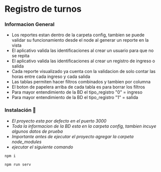 # Registro de turnos

### Informacion General

* Los reportes estan dentro de la carpeta config, tambien se puede validar su funcionamiento desde el node al generar un reporte en la vista
* El aplicativo valida las identificaciones al crear un usuario para que no se repita
* El aplicativo valida las identificaciones al crear un registro de ingreso o salida
* Cada reporte visualizado ya cuenta con la validacion de solo contar las horas entre cada ingreso y cada salida
* Las tablas permiten hacer filtros combinados y tambien por columna
* El boton de papelera arriba de cada tabla es para borrar los filtros
* Para mayor entendimiento de la BD el tipo_registro "0" = ingreso
* Para mayor entendimiento de la BD el tipo_registro "1" = salida


### Instalación 🔧

* _El proyecto esta por defecto en el puerto 3000_
* _Toda la informacion de la BD esta en la carpeta config, tambien incuye algunos datos de prueba_
* _Importante antes de ejecutar el proyecto agregar la carpeta node_modules_
* _ejecutar el siguiente comando_

```
npm i
```
```
npm run serv
```
